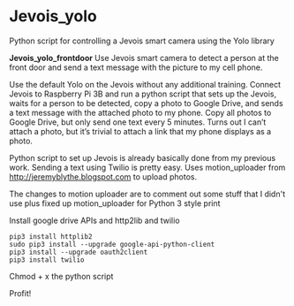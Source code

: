 # Jevois_yolo
Python script for controlling a Jevois smart camera using the Yolo library

**Jevois_yolo_frontdoor**
Use  Jevois smart camera to detect a person at the front door and send a text message with the picture to my cell phone.

Use the default Yolo on the Jevois without any additional training. Connect Jevois to Raspberry Pi 3B and run a python script that sets up the Jevois, waits for a person to be detected, copy a photo to Google Drive, and sends a text message with the attached photo to my phone. Copy all photos to Google Drive, but only send one text every 5 minutes. Turns out I can’t attach a photo, but it’s trivial to attach a link that my phone displays as a photo.

Python script to set up Jevois is already basically done from my previous work. Sending a text using Twilio is pretty easy. Uses motion_uploader from http://jeremyblythe.blogspot.com to upload photos.

The changes to motion uploader are to comment out some stuff that I didn't use plus fixed up motion_uploader for Python 3 style print

Install google drive APIs and http2lib and twilio

```
pip3 install httplib2
sudo pip3 install --upgrade google-api-python-client
pip3 install --upgrade oauth2client
pip3 install twilio
```
Chmod + x the python script

Profit!
